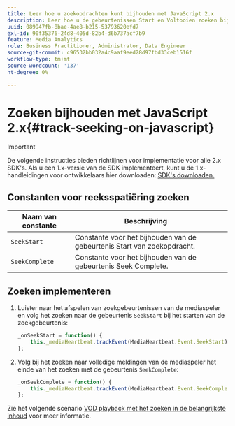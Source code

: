 ```yaml
---
title: Leer hoe u zoekopdrachten kunt bijhouden met JavaScript 2.x
description: Leer hoe u de gebeurtenissen Start en Voltooien zoeken bijhoudt met de Media SDK in browser-apps (JS 2.x).
uuid: 089947fb-8bae-4ae8-b215-53793620efd7
exl-id: 90f35376-24d8-405d-82b4-d6b737acf7b9
feature: Media Analytics
role: Business Practitioner, Administrator, Data Engineer
source-git-commit: c96532bb032a4c9aaf9eed28d97fbd33ceb1516f
workflow-type: tm+mt
source-wordcount: '137'
ht-degree: 0%

---
```


# Zoeken bijhouden met JavaScript 2.x{#track-seeking-on-javascript}

>[!IMPORTANT]
>
>De volgende instructies bieden richtlijnen voor implementatie voor alle 2.x SDK&#39;s. Als u een 1.x-versie van de SDK implementeert, kunt u de 1.x-handleidingen voor ontwikkelaars hier downloaden: [SDK&#39;s downloaden.](/help/sdk-implement/download-sdks.md)

## Constanten voor reeksspatiëring zoeken

| Naam van constante | Beschrijving     |
|---|---|
| `SeekStart` | Constante voor het bijhouden van de gebeurtenis Start van zoekopdracht. |
| `SeekComplete` | Constante voor het bijhouden van de gebeurtenis Seek Complete. |

## Zoeken implementeren

1. Luister naar het afspelen van zoekgebeurtenissen van de mediaspeler en volg het zoeken naar de gebeurtenis `SeekStart` bij het starten van de zoekgebeurtenis:

   ```js
   _onSeekStart = function() {
       this._mediaHeartbeat.trackEvent(MediaHeartbeat.Event.SeekStart);
   };
   ```

1. Volg bij het zoeken naar volledige meldingen van de mediaspeler het einde van het zoeken met de gebeurtenis `SeekComplete`:

   ```js
   _onSeekComplete = function() {
       this._mediaHeartbeat.trackEvent(MediaHeartbeat.Event.SeekComplete);
   };
   ```

Zie het volgende scenario [VOD playback met het zoeken in de belangrijkste inhoud](/help/sdk-implement/tracking-scenarios/vod-seeking.md) voor meer informatie.

